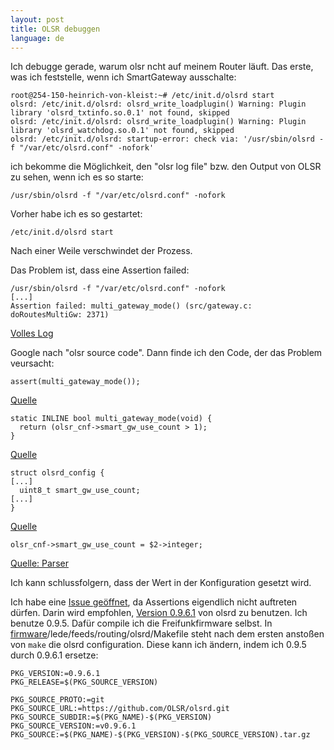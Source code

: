 ```yaml
---
layout: post
title: OLSR debuggen
language: de
---
```



Ich debugge gerade, warum olsr ncht auf meinem Router läuft.
Das erste, was ich feststelle, wenn ich SmartGateway ausschalte:

```
root@254-150-heinrich-von-kleist:~# /etc/init.d/olsrd start
olsrd: /etc/init.d/olsrd: olsrd_write_loadplugin() Warning: Plugin library 'olsrd_txtinfo.so.0.1' not found, skipped
olsrd: /etc/init.d/olsrd: olsrd_write_loadplugin() Warning: Plugin library 'olsrd_watchdog.so.0.1' not found, skipped
olsrd: /etc/init.d/olsrd: startup-error: check via: '/usr/sbin/olsrd -f "/var/etc/olsrd.conf" -nofork'
```

ich bekomme die Möglichkeit, den "olsr log file" bzw. den Output von OLSR zu sehen,
wenn ich es so starte:

```
/usr/sbin/olsrd -f "/var/etc/olsrd.conf" -nofork
```

Vorher habe ich es so gestartet:

```
/etc/init.d/olsrd start
```

Nach einer Weile verschwindet der Prozess.

Das Problem ist, dass eine Assertion failed:
```
/usr/sbin/olsrd -f "/var/etc/olsrd.conf" -nofork
[...]
Assertion failed: multi_gateway_mode() (src/gateway.c: doRoutesMultiGw: 2371)
```
[Volles Log][issue]

Google nach "olsr source code".
Dann finde ich den Code, der das Problem veursacht:

```
assert(multi_gateway_mode());
```
[Quelle](https://github.com/OLSR/olsrd/blob/master/src/gateway.c#L2380)

```
static INLINE bool multi_gateway_mode(void) {
  return (olsr_cnf->smart_gw_use_count > 1);
}
```
[Quelle](https://github.com/OLSR/olsrd/blob/9055710306714b9a363b89c20b7451c74dbd46ce/src/gateway.h#L67)

```
struct olsrd_config {
[...]
  uint8_t smart_gw_use_count;
[...]
}
```
[Quelle](https://github.com/OLSR/olsrd/blob/9055710306714b9a363b89c20b7451c74dbd46ce/src/olsr_cfg.h#L329)

```
olsr_cnf->smart_gw_use_count = $2->integer;
```
[Quelle: Parser](https://github.com/OLSR/olsrd/blob/9055710306714b9a363b89c20b7451c74dbd46ce/src/cfgparser/oparse.y#L1360)

Ich kann schlussfolgern, dass der Wert in der Konfiguration gesetzt wird. 

Ich habe eine [Issue geöffnet][issue], da Assertions eigendlich nicht auftreten dürfen.
Darin wird empfohlen, [Version 0.9.6.1](https://github.com/OLSR/olsrd/tree/v0.9.6.1) von olsrd zu benutzen.
Ich benutze 0.9.5.
Dafür compile ich die Freifunkfirmware selbst.
In [firmware](https://github.com/freifunk-berlin/firmware)/lede/feeds/routing/olsrd/Makefile
steht nach dem ersten anstoßen von `make` die olsrd configuration.
Diese kann ich ändern, indem ich 0.9.5 durch 0.9.6.1 ersetze:

```
PKG_VERSION:=0.9.6.1
PKG_RELEASE=$(PKG_SOURCE_VERSION)

PKG_SOURCE_PROTO:=git
PKG_SOURCE_URL:=https://github.com/OLSR/olsrd.git
PKG_SOURCE_SUBDIR:=$(PKG_NAME)-$(PKG_VERSION)
PKG_SOURCE_VERSION:=v0.9.6.1
PKG_SOURCE:=$(PKG_NAME)-$(PKG_VERSION)-$(PKG_SOURCE_VERSION).tar.gz
```





[issue]: https://github.com/OLSR/olsrd/issues/21